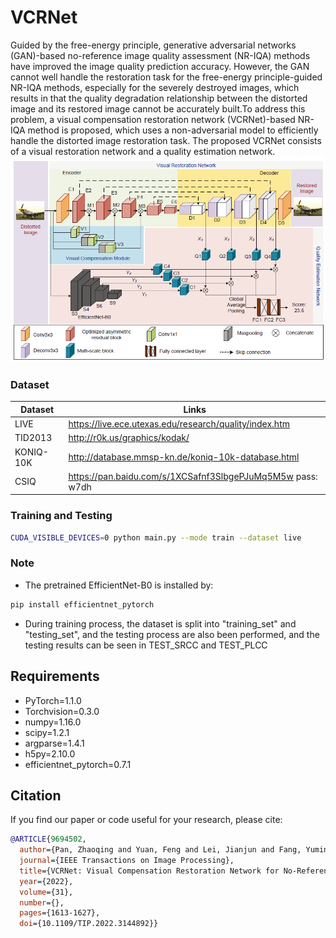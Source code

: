 # VCRNet
Guided by the free-energy principle, generative adversarial networks (GAN)-based no-reference image quality assessment (NR-IQA) methods have improved the image quality
prediction accuracy. However, the GAN cannot well handle the restoration task for the free-energy principle-guided NR-IQA
methods, especially for the severely destroyed images, which results in that the quality degradation relationship between the
distorted image and its restored image cannot be accurately built.To address this problem, a visual compensation restoration network (VCRNet)-based NR-IQA method is proposed, which
uses a non-adversarial model to efficiently handle the distorted image restoration task. The proposed VCRNet consists of a
visual restoration network and a quality estimation network.
![./image-20211022140814450](https://github.com/NUIST-Videocoding/VCRNet/blob/main/VCRNet/image-20211022140814450.png)

### Dataset
| Dataset   | Links                                                       |
| --------- | ----------------------------------------------------------- |
| LIVE      | https://live.ece.utexas.edu/research/quality/index.htm      |
| TID2013   | http://r0k.us/graphics/kodak/                               |
| KONIQ-10K | http://database.mmsp-kn.de/koniq-10k-database.html          |
| CSIQ      | https://pan.baidu.com/s/1XCSafnf3SlbgePJuMq5M5w  pass: w7dh |

### Training and Testing
```bash
CUDA_VISIBLE_DEVICES=0 python main.py --mode train --dataset live
```

### Note
- The pretrained EfficientNet-B0 is installed by:
```bash
pip install efficientnet_pytorch
```
- During training process, the dataset is split into "training_set" and "testing_set", and the testing process are also been performed, and the testing results can be seen in TEST_SRCC and TEST_PLCC

## Requirements
- PyTorch=1.1.0
- Torchvision=0.3.0
- numpy=1.16.0
- scipy=1.2.1
- argparse=1.4.1
- h5py=2.10.0
- efficientnet_pytorch=0.7.1

## Citation

If you find our paper or code useful for your research, please cite:

```BibTex
@ARTICLE{9694502,
  author={Pan, Zhaoqing and Yuan, Feng and Lei, Jianjun and Fang, Yuming and Shao, Xiao and Kwong, Sam},
  journal={IEEE Transactions on Image Processing}, 
  title={VCRNet: Visual Compensation Restoration Network for No-Reference Image Quality Assessment}, 
  year={2022},
  volume={31},
  number={},
  pages={1613-1627},
  doi={10.1109/TIP.2022.3144892}}
```

